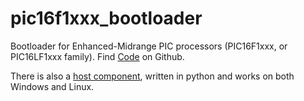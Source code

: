 # pic16f1xxx_bootloader
Bootloader for Enhanced-Midrange PIC processors (PIC16F1xxx, or PIC16LF1xxx family). Find [Code](https://github.com/caleis/pic16f1xxx_bootloader) on Github.

There is also a [host component](https://github.com/caleis/pic16f1xxx_bootloader_host), written in python and works on both Windows and Linux.
